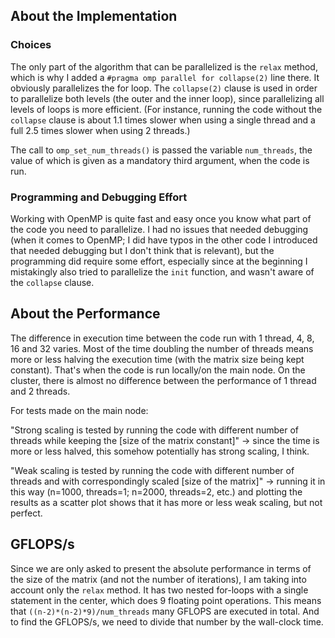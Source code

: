 ## About the Implementation
### Choices
The only part of the algorithm that can be parallelized is the `relax` method, which is why I added a 
`#pragma omp parallel for collapse(2)` line there. It obviously parallelizes the for loop. The `collapse(2)` 
clause is used in order to parallelize both levels (the outer and the inner loop), since parallelizing all levels
of loops is more efficient. (For instance, running the code without the `collapse` clause is about 1.1
times slower when using a single thread and a full 2.5 times slower when using 2 threads.)

The call to `omp_set_num_threads()` is passed the variable `num_threads`, the value of which is given as a 
mandatory third argument, when the code is run.

### Programming and Debugging Effort
Working with OpenMP is quite fast and easy once you know what part of the code you need to parallelize. I had
no issues that needed debugging (when it comes to OpenMP; I did have typos in the other code I introduced that
needed debugging but I don't think that is relevant), but the programming did require some effort, especially
since at the beginning I mistakingly also tried to parallelize the `init` function, and wasn't aware of the 
`collapse` clause.

## About the Performance
The difference in execution time between the code run with 1 thread, 4, 8, 16 and 32 varies. Most of the time 
doubling the number of threads means more or less halving the execution time (with the matrix size being kept
constant). That's when the code is run locally/on the main node. On the cluster, there is almost no 
difference between the performance of 1 thread and 2 threads.

For tests made on the main node:   

"Strong scaling is tested by running the code with different number of threads while keeping the [size of the
matrix constant]" -> since the time is more or less halved, this somehow potentially has strong scaling, I think.

"Weak scaling is tested by running the code with different number of threads and with correspondingly scaled 
[size of the matrix]" -> running it in this way (n=1000, threads=1; n=2000, threads=2, etc.) and plotting the 
results as a scatter plot shows that it has more or less weak scaling, but not perfect.

## GFLOPS/s
Since we are only asked to present the absolute performance in terms of the size of the matrix (and not the number
of iterations), I am taking into account only the `relax` method. It has two nested for-loops with a single statement
in the center, which does 9 floating point operations. This means that `((n-2)*(n-2)*9)/num_threads` many GFLOPS are
executed in total. And to find the GFLOPS/s, we need to divide that number by the wall-clock time.

